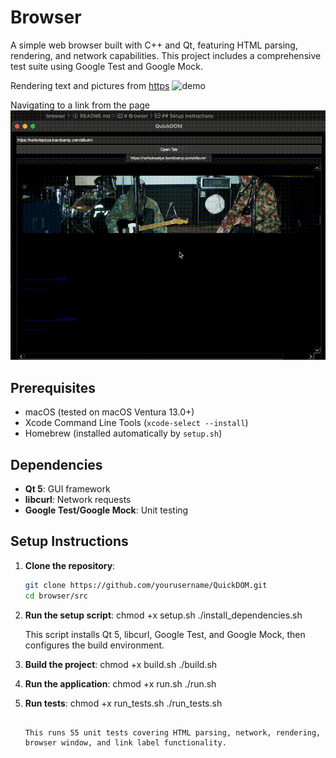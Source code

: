 # Browser

A simple web browser built with C++ and Qt, featuring HTML parsing, rendering, and network capabilities. This project includes a comprehensive test suite using Google Test and Google Mock.

Rendering text and pictures from [https](https://www.nature.com/)
![demo](docs/gifs/demo.gif)

Navigating to a link from the page 
![demo](docs/gifs/demo_link.gif)
## Prerequisites

- macOS (tested on macOS Ventura 13.0+)
- Xcode Command Line Tools (`xcode-select --install`)
- Homebrew (installed automatically by `setup.sh`)

## Dependencies

- **Qt 5**: GUI framework
- **libcurl**: Network requests
- **Google Test/Google Mock**: Unit testing

## Setup Instructions

1. **Clone the repository**:
   ```bash
   git clone https://github.com/yourusername/QuickDOM.git
   cd browser/src
   ```

2. **Run the setup script**:
   chmod +x setup.sh
   ./install_dependencies.sh

   This script installs Qt 5, libcurl, Google Test, and Google Mock, then configures the build environment.

3. **Build the project**:
    chmod +x build.sh
    ./build.sh

4. **Run the application**:
    chmod +x run.sh
    ./run.sh
5. **Run tests**:
    chmod +x run_tests.sh
   ./run_tests.sh
   ```

   This runs 55 unit tests covering HTML parsing, network, rendering, browser window, and link label functionality.